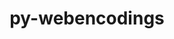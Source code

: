 ---
title: "py-webencodings"
layout: cache
categories: [package, develop]
meta: {"versions": ["0.5.1"], "compilers": ["gcc@=11.1.0"], "oss": ["ubuntu20.04"], "platforms": ["linux"], "targets": ["ppc64le", "x86_64_v3"], "stacks": ["data-vis-sdk", "e4s", "e4s-power", "root"], "num_specs": 53, "num_specs_by_stack": {"root": 53, "e4s-power": 23, "data-vis-sdk": 11, "e4s": 19}}
spec_details: [{"hash": "qr5zvplecadnvwmfi2tazvt7nnrtgtjv", "compiler": "gcc@=11.1.0", "versions": ["0.5.1"], "os": "ubuntu20.04", "platform": "linux", "target": "ppc64le", "variants": ["build_system=python_pip"], "stacks": ["root", "e4s-power"], "size": "-", "tarball": "https://binaries.spack.io/develop/build_cache/linux-ubuntu20.04-ppc64le/gcc-11.1.0/py-webencodings-0.5.1/linux-ubuntu20.04-ppc64le-gcc-11.1.0-py-webencodings-0.5.1-qr5zvplecadnvwmfi2tazvt7nnrtgtjv.spack"}, {"hash": "wcgv5fptijinvcv3jgauv4q2grim7wqm", "compiler": "gcc@=11.1.0", "versions": ["0.5.1"], "os": "ubuntu20.04", "platform": "linux", "target": "ppc64le", "variants": ["build_system=python_pip"], "stacks": ["root", "e4s-power"], "size": "-", "tarball": "https://binaries.spack.io/develop/build_cache/linux-ubuntu20.04-ppc64le/gcc-11.1.0/py-webencodings-0.5.1/linux-ubuntu20.04-ppc64le-gcc-11.1.0-py-webencodings-0.5.1-wcgv5fptijinvcv3jgauv4q2grim7wqm.spack"}, {"hash": "4tqqlyfqrn5novzoxntrnb5bem5ihmiy", "compiler": "gcc@=11.1.0", "versions": ["0.5.1"], "os": "ubuntu20.04", "platform": "linux", "target": "ppc64le", "variants": ["build_system=python_pip"], "stacks": ["root", "e4s-power"], "size": "-", "tarball": "https://binaries.spack.io/develop/build_cache/linux-ubuntu20.04-ppc64le/gcc-11.1.0/py-webencodings-0.5.1/linux-ubuntu20.04-ppc64le-gcc-11.1.0-py-webencodings-0.5.1-4tqqlyfqrn5novzoxntrnb5bem5ihmiy.spack"}, {"hash": "qmh54ifwb2cob234ht6cbajdsszjbokk", "compiler": "gcc@=11.1.0", "versions": ["0.5.1"], "os": "ubuntu20.04", "platform": "linux", "target": "ppc64le", "variants": ["build_system=python_pip"], "stacks": ["root", "e4s-power"], "size": "-", "tarball": "https://binaries.spack.io/develop/build_cache/linux-ubuntu20.04-ppc64le/gcc-11.1.0/py-webencodings-0.5.1/linux-ubuntu20.04-ppc64le-gcc-11.1.0-py-webencodings-0.5.1-qmh54ifwb2cob234ht6cbajdsszjbokk.spack"}, {"hash": "5dn4nwhvhozcmirpcw2pqka45swqu6ke", "compiler": "gcc@=11.1.0", "versions": ["0.5.1"], "os": "ubuntu20.04", "platform": "linux", "target": "ppc64le", "variants": ["build_system=python_pip"], "stacks": ["root", "e4s-power"], "size": "-", "tarball": "https://binaries.spack.io/develop/build_cache/linux-ubuntu20.04-ppc64le/gcc-11.1.0/py-webencodings-0.5.1/linux-ubuntu20.04-ppc64le-gcc-11.1.0-py-webencodings-0.5.1-5dn4nwhvhozcmirpcw2pqka45swqu6ke.spack"}, {"hash": "3xoub4xcfx4byob6b72ijattnwryrtt6", "compiler": "gcc@=11.1.0", "versions": ["0.5.1"], "os": "ubuntu20.04", "platform": "linux", "target": "ppc64le", "variants": ["build_system=python_pip"], "stacks": ["root", "e4s-power"], "size": "-", "tarball": "https://binaries.spack.io/develop/build_cache/linux-ubuntu20.04-ppc64le/gcc-11.1.0/py-webencodings-0.5.1/linux-ubuntu20.04-ppc64le-gcc-11.1.0-py-webencodings-0.5.1-3xoub4xcfx4byob6b72ijattnwryrtt6.spack"}, {"hash": "f5f5oklly4beecqpucar644w37dmrwgy", "compiler": "gcc@=11.1.0", "versions": ["0.5.1"], "os": "ubuntu20.04", "platform": "linux", "target": "ppc64le", "variants": ["build_system=python_pip"], "stacks": ["root", "e4s-power"], "size": "-", "tarball": "https://binaries.spack.io/develop/build_cache/linux-ubuntu20.04-ppc64le/gcc-11.1.0/py-webencodings-0.5.1/linux-ubuntu20.04-ppc64le-gcc-11.1.0-py-webencodings-0.5.1-f5f5oklly4beecqpucar644w37dmrwgy.spack"}, {"hash": "2o6325hyefd2ntysuxadcpvlytvhc6kq", "compiler": "gcc@=11.1.0", "versions": ["0.5.1"], "os": "ubuntu20.04", "platform": "linux", "target": "ppc64le", "variants": ["build_system=python_pip"], "stacks": ["root", "e4s-power"], "size": "-", "tarball": "https://binaries.spack.io/develop/build_cache/linux-ubuntu20.04-ppc64le/gcc-11.1.0/py-webencodings-0.5.1/linux-ubuntu20.04-ppc64le-gcc-11.1.0-py-webencodings-0.5.1-2o6325hyefd2ntysuxadcpvlytvhc6kq.spack"}, {"hash": "yntwfibjorb6usvvzdnv35dqdd6zhp4t", "compiler": "gcc@=11.1.0", "versions": ["0.5.1"], "os": "ubuntu20.04", "platform": "linux", "target": "ppc64le", "variants": ["build_system=python_pip"], "stacks": ["root", "e4s-power"], "size": "-", "tarball": "https://binaries.spack.io/develop/build_cache/linux-ubuntu20.04-ppc64le/gcc-11.1.0/py-webencodings-0.5.1/linux-ubuntu20.04-ppc64le-gcc-11.1.0-py-webencodings-0.5.1-yntwfibjorb6usvvzdnv35dqdd6zhp4t.spack"}, {"hash": "qvf6xuyphlioqfw6a5cmkznwowcchfkp", "compiler": "gcc@=11.1.0", "versions": ["0.5.1"], "os": "ubuntu20.04", "platform": "linux", "target": "ppc64le", "variants": ["build_system=python_pip"], "stacks": ["root", "e4s-power"], "size": "-", "tarball": "https://binaries.spack.io/develop/build_cache/linux-ubuntu20.04-ppc64le/gcc-11.1.0/py-webencodings-0.5.1/linux-ubuntu20.04-ppc64le-gcc-11.1.0-py-webencodings-0.5.1-qvf6xuyphlioqfw6a5cmkznwowcchfkp.spack"}, {"hash": "fpnedlc27y6zttzktmrdhgyyhmlrjnhg", "compiler": "gcc@=11.1.0", "versions": ["0.5.1"], "os": "ubuntu20.04", "platform": "linux", "target": "ppc64le", "variants": ["build_system=python_pip"], "stacks": ["root", "e4s-power"], "size": "-", "tarball": "https://binaries.spack.io/develop/build_cache/linux-ubuntu20.04-ppc64le/gcc-11.1.0/py-webencodings-0.5.1/linux-ubuntu20.04-ppc64le-gcc-11.1.0-py-webencodings-0.5.1-fpnedlc27y6zttzktmrdhgyyhmlrjnhg.spack"}, {"hash": "nyapcocnezid5s36bkcpq5xqqnpewydn", "compiler": "gcc@=11.1.0", "versions": ["0.5.1"], "os": "ubuntu20.04", "platform": "linux", "target": "ppc64le", "variants": ["build_system=python_pip"], "stacks": ["root", "e4s-power"], "size": "-", "tarball": "https://binaries.spack.io/develop/build_cache/linux-ubuntu20.04-ppc64le/gcc-11.1.0/py-webencodings-0.5.1/linux-ubuntu20.04-ppc64le-gcc-11.1.0-py-webencodings-0.5.1-nyapcocnezid5s36bkcpq5xqqnpewydn.spack"}, {"hash": "apsdm26hv3o3dty7hg4ozxpv35snk2d3", "compiler": "gcc@=11.1.0", "versions": ["0.5.1"], "os": "ubuntu20.04", "platform": "linux", "target": "ppc64le", "variants": ["build_system=python_pip"], "stacks": ["root", "e4s-power"], "size": "-", "tarball": "https://binaries.spack.io/develop/build_cache/linux-ubuntu20.04-ppc64le/gcc-11.1.0/py-webencodings-0.5.1/linux-ubuntu20.04-ppc64le-gcc-11.1.0-py-webencodings-0.5.1-apsdm26hv3o3dty7hg4ozxpv35snk2d3.spack"}, {"hash": "uuqr5hy2gy2rhvqkee5pzp5fbafpjqgj", "compiler": "gcc@=11.1.0", "versions": ["0.5.1"], "os": "ubuntu20.04", "platform": "linux", "target": "ppc64le", "variants": ["build_system=python_pip"], "stacks": ["root", "e4s-power"], "size": "-", "tarball": "https://binaries.spack.io/develop/build_cache/linux-ubuntu20.04-ppc64le/gcc-11.1.0/py-webencodings-0.5.1/linux-ubuntu20.04-ppc64le-gcc-11.1.0-py-webencodings-0.5.1-uuqr5hy2gy2rhvqkee5pzp5fbafpjqgj.spack"}, {"hash": "b4amfarxldakptpim7224vfprfbmvbmb", "compiler": "gcc@=11.1.0", "versions": ["0.5.1"], "os": "ubuntu20.04", "platform": "linux", "target": "ppc64le", "variants": ["build_system=python_pip"], "stacks": ["root", "e4s-power"], "size": "-", "tarball": "https://binaries.spack.io/develop/build_cache/linux-ubuntu20.04-ppc64le/gcc-11.1.0/py-webencodings-0.5.1/linux-ubuntu20.04-ppc64le-gcc-11.1.0-py-webencodings-0.5.1-b4amfarxldakptpim7224vfprfbmvbmb.spack"}, {"hash": "pk55lajjw5ylo6jxvexxlic2aol2wzze", "compiler": "gcc@=11.1.0", "versions": ["0.5.1"], "os": "ubuntu20.04", "platform": "linux", "target": "ppc64le", "variants": ["build_system=python_pip"], "stacks": ["root", "e4s-power"], "size": "-", "tarball": "https://binaries.spack.io/develop/build_cache/linux-ubuntu20.04-ppc64le/gcc-11.1.0/py-webencodings-0.5.1/linux-ubuntu20.04-ppc64le-gcc-11.1.0-py-webencodings-0.5.1-pk55lajjw5ylo6jxvexxlic2aol2wzze.spack"}, {"hash": "e35xvfr5x6gndxdqlxetbvnp5infkl7x", "compiler": "gcc@=11.1.0", "versions": ["0.5.1"], "os": "ubuntu20.04", "platform": "linux", "target": "ppc64le", "variants": ["build_system=python_pip"], "stacks": ["root", "e4s-power"], "size": "-", "tarball": "https://binaries.spack.io/develop/build_cache/linux-ubuntu20.04-ppc64le/gcc-11.1.0/py-webencodings-0.5.1/linux-ubuntu20.04-ppc64le-gcc-11.1.0-py-webencodings-0.5.1-e35xvfr5x6gndxdqlxetbvnp5infkl7x.spack"}, {"hash": "ks3nplpuc2nwbelnllsykl5il4q6vnpk", "compiler": "gcc@=11.1.0", "versions": ["0.5.1"], "os": "ubuntu20.04", "platform": "linux", "target": "ppc64le", "variants": ["build_system=python_pip"], "stacks": ["root", "e4s-power"], "size": "-", "tarball": "https://binaries.spack.io/develop/build_cache/linux-ubuntu20.04-ppc64le/gcc-11.1.0/py-webencodings-0.5.1/linux-ubuntu20.04-ppc64le-gcc-11.1.0-py-webencodings-0.5.1-ks3nplpuc2nwbelnllsykl5il4q6vnpk.spack"}, {"hash": "o3ez2ddo5qkrxior3gale3rbzz5toyre", "compiler": "gcc@=11.1.0", "versions": ["0.5.1"], "os": "ubuntu20.04", "platform": "linux", "target": "ppc64le", "variants": ["build_system=python_pip"], "stacks": ["root", "e4s-power"], "size": "-", "tarball": "https://binaries.spack.io/develop/build_cache/linux-ubuntu20.04-ppc64le/gcc-11.1.0/py-webencodings-0.5.1/linux-ubuntu20.04-ppc64le-gcc-11.1.0-py-webencodings-0.5.1-o3ez2ddo5qkrxior3gale3rbzz5toyre.spack"}, {"hash": "xoocvqvpnrwt2qdg2f5rlic4dsoti7qj", "compiler": "gcc@=11.1.0", "versions": ["0.5.1"], "os": "ubuntu20.04", "platform": "linux", "target": "ppc64le", "variants": ["build_system=python_pip"], "stacks": ["root", "e4s-power"], "size": "-", "tarball": "https://binaries.spack.io/develop/build_cache/linux-ubuntu20.04-ppc64le/gcc-11.1.0/py-webencodings-0.5.1/linux-ubuntu20.04-ppc64le-gcc-11.1.0-py-webencodings-0.5.1-xoocvqvpnrwt2qdg2f5rlic4dsoti7qj.spack"}, {"hash": "zqipxmqxviie5426w7drpxf3kv45m45o", "compiler": "gcc@=11.1.0", "versions": ["0.5.1"], "os": "ubuntu20.04", "platform": "linux", "target": "ppc64le", "variants": ["build_system=python_pip"], "stacks": ["root", "e4s-power"], "size": "-", "tarball": "https://binaries.spack.io/develop/build_cache/linux-ubuntu20.04-ppc64le/gcc-11.1.0/py-webencodings-0.5.1/linux-ubuntu20.04-ppc64le-gcc-11.1.0-py-webencodings-0.5.1-zqipxmqxviie5426w7drpxf3kv45m45o.spack"}, {"hash": "pjhia7ckljawz4aikhmzfxu4c5okria2", "compiler": "gcc@=11.1.0", "versions": ["0.5.1"], "os": "ubuntu20.04", "platform": "linux", "target": "ppc64le", "variants": ["build_system=python_pip"], "stacks": ["root", "e4s-power"], "size": "-", "tarball": "https://binaries.spack.io/develop/build_cache/linux-ubuntu20.04-ppc64le/gcc-11.1.0/py-webencodings-0.5.1/linux-ubuntu20.04-ppc64le-gcc-11.1.0-py-webencodings-0.5.1-pjhia7ckljawz4aikhmzfxu4c5okria2.spack"}, {"hash": "h2v7c5zgtsygltnp3gj627mkjuxz5um6", "compiler": "gcc@=11.1.0", "versions": ["0.5.1"], "os": "ubuntu20.04", "platform": "linux", "target": "ppc64le", "variants": ["build_system=python_pip"], "stacks": ["root", "e4s-power"], "size": "-", "tarball": "https://binaries.spack.io/develop/build_cache/linux-ubuntu20.04-ppc64le/gcc-11.1.0/py-webencodings-0.5.1/linux-ubuntu20.04-ppc64le-gcc-11.1.0-py-webencodings-0.5.1-h2v7c5zgtsygltnp3gj627mkjuxz5um6.spack"}, {"hash": "tz467unbtk4rqvi2dnq32nxxevckbnvn", "compiler": "gcc@=11.1.0", "versions": ["0.5.1"], "os": "ubuntu20.04", "platform": "linux", "target": "x86_64_v3", "variants": ["build_system=python_pip"], "stacks": ["root", "data-vis-sdk"], "size": "-", "tarball": "https://binaries.spack.io/develop/build_cache/linux-ubuntu20.04-x86_64_v3/gcc-11.1.0/py-webencodings-0.5.1/linux-ubuntu20.04-x86_64_v3-gcc-11.1.0-py-webencodings-0.5.1-tz467unbtk4rqvi2dnq32nxxevckbnvn.spack"}, {"hash": "xlwkjotw7xcxom4rsjphsta6p6wlu3ut", "compiler": "gcc@=11.1.0", "versions": ["0.5.1"], "os": "ubuntu20.04", "platform": "linux", "target": "x86_64_v3", "variants": ["build_system=python_pip"], "stacks": ["root", "data-vis-sdk"], "size": "-", "tarball": "https://binaries.spack.io/develop/build_cache/linux-ubuntu20.04-x86_64_v3/gcc-11.1.0/py-webencodings-0.5.1/linux-ubuntu20.04-x86_64_v3-gcc-11.1.0-py-webencodings-0.5.1-xlwkjotw7xcxom4rsjphsta6p6wlu3ut.spack"}, {"hash": "w22xvdfqzdwcteezd6lwgruob7jwqwdw", "compiler": "gcc@=11.1.0", "versions": ["0.5.1"], "os": "ubuntu20.04", "platform": "linux", "target": "x86_64_v3", "variants": ["build_system=python_pip"], "stacks": ["root", "data-vis-sdk"], "size": "-", "tarball": "https://binaries.spack.io/develop/build_cache/linux-ubuntu20.04-x86_64_v3/gcc-11.1.0/py-webencodings-0.5.1/linux-ubuntu20.04-x86_64_v3-gcc-11.1.0-py-webencodings-0.5.1-w22xvdfqzdwcteezd6lwgruob7jwqwdw.spack"}, {"hash": "zbbkgebo2jvcauka5xcik4gmvxf2x6vs", "compiler": "gcc@=11.1.0", "versions": ["0.5.1"], "os": "ubuntu20.04", "platform": "linux", "target": "x86_64_v3", "variants": ["build_system=python_pip"], "stacks": ["root", "data-vis-sdk"], "size": "-", "tarball": "https://binaries.spack.io/develop/build_cache/linux-ubuntu20.04-x86_64_v3/gcc-11.1.0/py-webencodings-0.5.1/linux-ubuntu20.04-x86_64_v3-gcc-11.1.0-py-webencodings-0.5.1-zbbkgebo2jvcauka5xcik4gmvxf2x6vs.spack"}, {"hash": "micmmrmr4w7eqka6s7lhumx672qnd2pl", "compiler": "gcc@=11.1.0", "versions": ["0.5.1"], "os": "ubuntu20.04", "platform": "linux", "target": "x86_64_v3", "variants": ["build_system=python_pip"], "stacks": ["e4s", "root"], "size": "-", "tarball": "https://binaries.spack.io/develop/build_cache/linux-ubuntu20.04-x86_64_v3/gcc-11.1.0/py-webencodings-0.5.1/linux-ubuntu20.04-x86_64_v3-gcc-11.1.0-py-webencodings-0.5.1-micmmrmr4w7eqka6s7lhumx672qnd2pl.spack"}, {"hash": "ekhvd2bo77ovuc5mbyexu3lm5bg3v6k7", "compiler": "gcc@=11.1.0", "versions": ["0.5.1"], "os": "ubuntu20.04", "platform": "linux", "target": "x86_64_v3", "variants": ["build_system=python_pip"], "stacks": ["root", "data-vis-sdk"], "size": "-", "tarball": "https://binaries.spack.io/develop/build_cache/linux-ubuntu20.04-x86_64_v3/gcc-11.1.0/py-webencodings-0.5.1/linux-ubuntu20.04-x86_64_v3-gcc-11.1.0-py-webencodings-0.5.1-ekhvd2bo77ovuc5mbyexu3lm5bg3v6k7.spack"}, {"hash": "kgpseltol6jwr5pxjpbnk3ibibdtix7c", "compiler": "gcc@=11.1.0", "versions": ["0.5.1"], "os": "ubuntu20.04", "platform": "linux", "target": "x86_64_v3", "variants": ["build_system=python_pip"], "stacks": ["root", "data-vis-sdk"], "size": "-", "tarball": "https://binaries.spack.io/develop/build_cache/linux-ubuntu20.04-x86_64_v3/gcc-11.1.0/py-webencodings-0.5.1/linux-ubuntu20.04-x86_64_v3-gcc-11.1.0-py-webencodings-0.5.1-kgpseltol6jwr5pxjpbnk3ibibdtix7c.spack"}, {"hash": "co6zqaewctxbxqazshsxrgrkysl5bvri", "compiler": "gcc@=11.1.0", "versions": ["0.5.1"], "os": "ubuntu20.04", "platform": "linux", "target": "x86_64_v3", "variants": ["build_system=python_pip"], "stacks": ["root", "data-vis-sdk"], "size": "-", "tarball": "https://binaries.spack.io/develop/build_cache/linux-ubuntu20.04-x86_64_v3/gcc-11.1.0/py-webencodings-0.5.1/linux-ubuntu20.04-x86_64_v3-gcc-11.1.0-py-webencodings-0.5.1-co6zqaewctxbxqazshsxrgrkysl5bvri.spack"}, {"hash": "oixywfqeb55rgy24qca6znsmuf4aqfmi", "compiler": "gcc@=11.1.0", "versions": ["0.5.1"], "os": "ubuntu20.04", "platform": "linux", "target": "x86_64_v3", "variants": ["build_system=python_pip"], "stacks": ["e4s", "root"], "size": "-", "tarball": "https://binaries.spack.io/develop/build_cache/linux-ubuntu20.04-x86_64_v3/gcc-11.1.0/py-webencodings-0.5.1/linux-ubuntu20.04-x86_64_v3-gcc-11.1.0-py-webencodings-0.5.1-oixywfqeb55rgy24qca6znsmuf4aqfmi.spack"}, {"hash": "3lwdiinawe2qk32wca32j7ygsgzri3gw", "compiler": "gcc@=11.1.0", "versions": ["0.5.1"], "os": "ubuntu20.04", "platform": "linux", "target": "x86_64_v3", "variants": ["build_system=python_pip"], "stacks": ["root", "data-vis-sdk"], "size": "-", "tarball": "https://binaries.spack.io/develop/build_cache/linux-ubuntu20.04-x86_64_v3/gcc-11.1.0/py-webencodings-0.5.1/linux-ubuntu20.04-x86_64_v3-gcc-11.1.0-py-webencodings-0.5.1-3lwdiinawe2qk32wca32j7ygsgzri3gw.spack"}, {"hash": "aagfhtqkt5a7xqcfkcpvbbqjx4q7ax5t", "compiler": "gcc@=11.1.0", "versions": ["0.5.1"], "os": "ubuntu20.04", "platform": "linux", "target": "x86_64_v3", "variants": ["build_system=python_pip"], "stacks": ["e4s", "root"], "size": "-", "tarball": "https://binaries.spack.io/develop/build_cache/linux-ubuntu20.04-x86_64_v3/gcc-11.1.0/py-webencodings-0.5.1/linux-ubuntu20.04-x86_64_v3-gcc-11.1.0-py-webencodings-0.5.1-aagfhtqkt5a7xqcfkcpvbbqjx4q7ax5t.spack"}, {"hash": "5plpge6zmarcz2sergtgniwiamo6yajh", "compiler": "gcc@=11.1.0", "versions": ["0.5.1"], "os": "ubuntu20.04", "platform": "linux", "target": "x86_64_v3", "variants": ["build_system=python_pip"], "stacks": ["root", "data-vis-sdk"], "size": "-", "tarball": "https://binaries.spack.io/develop/build_cache/linux-ubuntu20.04-x86_64_v3/gcc-11.1.0/py-webencodings-0.5.1/linux-ubuntu20.04-x86_64_v3-gcc-11.1.0-py-webencodings-0.5.1-5plpge6zmarcz2sergtgniwiamo6yajh.spack"}, {"hash": "nispsp5uh6ufsvf6a3rbjci7jlt6rpw2", "compiler": "gcc@=11.1.0", "versions": ["0.5.1"], "os": "ubuntu20.04", "platform": "linux", "target": "x86_64_v3", "variants": ["build_system=python_pip"], "stacks": ["root", "data-vis-sdk"], "size": "-", "tarball": "https://binaries.spack.io/develop/build_cache/linux-ubuntu20.04-x86_64_v3/gcc-11.1.0/py-webencodings-0.5.1/linux-ubuntu20.04-x86_64_v3-gcc-11.1.0-py-webencodings-0.5.1-nispsp5uh6ufsvf6a3rbjci7jlt6rpw2.spack"}, {"hash": "lcuj7b6cwtkwe6waomuawubhl27zepjd", "compiler": "gcc@=11.1.0", "versions": ["0.5.1"], "os": "ubuntu20.04", "platform": "linux", "target": "x86_64_v3", "variants": ["build_system=python_pip"], "stacks": ["root", "data-vis-sdk"], "size": "-", "tarball": "https://binaries.spack.io/develop/build_cache/linux-ubuntu20.04-x86_64_v3/gcc-11.1.0/py-webencodings-0.5.1/linux-ubuntu20.04-x86_64_v3-gcc-11.1.0-py-webencodings-0.5.1-lcuj7b6cwtkwe6waomuawubhl27zepjd.spack"}, {"hash": "nl3x6vvof4pxuy5nnkwfivh7auxgcfz7", "compiler": "gcc@=11.1.0", "versions": ["0.5.1"], "os": "ubuntu20.04", "platform": "linux", "target": "x86_64_v3", "variants": ["build_system=python_pip"], "stacks": ["e4s", "root"], "size": "-", "tarball": "https://binaries.spack.io/develop/build_cache/linux-ubuntu20.04-x86_64_v3/gcc-11.1.0/py-webencodings-0.5.1/linux-ubuntu20.04-x86_64_v3-gcc-11.1.0-py-webencodings-0.5.1-nl3x6vvof4pxuy5nnkwfivh7auxgcfz7.spack"}, {"hash": "3em62ah2l5brmbnyge4wbm7awjcjhfmz", "compiler": "gcc@=11.1.0", "versions": ["0.5.1"], "os": "ubuntu20.04", "platform": "linux", "target": "x86_64_v3", "variants": ["build_system=python_pip"], "stacks": ["e4s", "root"], "size": "-", "tarball": "https://binaries.spack.io/develop/build_cache/linux-ubuntu20.04-x86_64_v3/gcc-11.1.0/py-webencodings-0.5.1/linux-ubuntu20.04-x86_64_v3-gcc-11.1.0-py-webencodings-0.5.1-3em62ah2l5brmbnyge4wbm7awjcjhfmz.spack"}, {"hash": "ujumh2cqodxlzpdvq2c3xfnnlshrbdxv", "compiler": "gcc@=11.1.0", "versions": ["0.5.1"], "os": "ubuntu20.04", "platform": "linux", "target": "x86_64_v3", "variants": ["build_system=python_pip"], "stacks": ["e4s", "root"], "size": "-", "tarball": "https://binaries.spack.io/develop/build_cache/linux-ubuntu20.04-x86_64_v3/gcc-11.1.0/py-webencodings-0.5.1/linux-ubuntu20.04-x86_64_v3-gcc-11.1.0-py-webencodings-0.5.1-ujumh2cqodxlzpdvq2c3xfnnlshrbdxv.spack"}, {"hash": "5zzmswqz2mko7qpe6oremrzohtd7pmtj", "compiler": "gcc@=11.1.0", "versions": ["0.5.1"], "os": "ubuntu20.04", "platform": "linux", "target": "x86_64_v3", "variants": ["build_system=python_pip"], "stacks": ["e4s", "root"], "size": "-", "tarball": "https://binaries.spack.io/develop/build_cache/linux-ubuntu20.04-x86_64_v3/gcc-11.1.0/py-webencodings-0.5.1/linux-ubuntu20.04-x86_64_v3-gcc-11.1.0-py-webencodings-0.5.1-5zzmswqz2mko7qpe6oremrzohtd7pmtj.spack"}, {"hash": "xgsw74bv6xeyf2i5pswmaxghtxvklkhy", "compiler": "gcc@=11.1.0", "versions": ["0.5.1"], "os": "ubuntu20.04", "platform": "linux", "target": "x86_64_v3", "variants": ["build_system=python_pip"], "stacks": ["e4s", "root"], "size": "-", "tarball": "https://binaries.spack.io/develop/build_cache/linux-ubuntu20.04-x86_64_v3/gcc-11.1.0/py-webencodings-0.5.1/linux-ubuntu20.04-x86_64_v3-gcc-11.1.0-py-webencodings-0.5.1-xgsw74bv6xeyf2i5pswmaxghtxvklkhy.spack"}, {"hash": "frataqzwzdn4egqd3o7p7c3t2645vlgo", "compiler": "gcc@=11.1.0", "versions": ["0.5.1"], "os": "ubuntu20.04", "platform": "linux", "target": "x86_64_v3", "variants": ["build_system=python_pip"], "stacks": ["e4s", "root"], "size": "-", "tarball": "https://binaries.spack.io/develop/build_cache/linux-ubuntu20.04-x86_64_v3/gcc-11.1.0/py-webencodings-0.5.1/linux-ubuntu20.04-x86_64_v3-gcc-11.1.0-py-webencodings-0.5.1-frataqzwzdn4egqd3o7p7c3t2645vlgo.spack"}, {"hash": "o2cnkz6vxh2pnjoilvynh3xaxzqhrdtt", "compiler": "gcc@=11.1.0", "versions": ["0.5.1"], "os": "ubuntu20.04", "platform": "linux", "target": "x86_64_v3", "variants": ["build_system=python_pip"], "stacks": ["e4s", "root"], "size": "-", "tarball": "https://binaries.spack.io/develop/build_cache/linux-ubuntu20.04-x86_64_v3/gcc-11.1.0/py-webencodings-0.5.1/linux-ubuntu20.04-x86_64_v3-gcc-11.1.0-py-webencodings-0.5.1-o2cnkz6vxh2pnjoilvynh3xaxzqhrdtt.spack"}, {"hash": "jjoqnxdpxuk63em3l7kuuqw5dnsivezu", "compiler": "gcc@=11.1.0", "versions": ["0.5.1"], "os": "ubuntu20.04", "platform": "linux", "target": "x86_64_v3", "variants": ["build_system=python_pip"], "stacks": ["e4s", "root"], "size": "-", "tarball": "https://binaries.spack.io/develop/build_cache/linux-ubuntu20.04-x86_64_v3/gcc-11.1.0/py-webencodings-0.5.1/linux-ubuntu20.04-x86_64_v3-gcc-11.1.0-py-webencodings-0.5.1-jjoqnxdpxuk63em3l7kuuqw5dnsivezu.spack"}, {"hash": "iowovmfebfnnw4rl2mnnlw2mfworhexy", "compiler": "gcc@=11.1.0", "versions": ["0.5.1"], "os": "ubuntu20.04", "platform": "linux", "target": "x86_64_v3", "variants": ["build_system=python_pip"], "stacks": ["e4s", "root"], "size": "-", "tarball": "https://binaries.spack.io/develop/build_cache/linux-ubuntu20.04-x86_64_v3/gcc-11.1.0/py-webencodings-0.5.1/linux-ubuntu20.04-x86_64_v3-gcc-11.1.0-py-webencodings-0.5.1-iowovmfebfnnw4rl2mnnlw2mfworhexy.spack"}, {"hash": "36lqzmccfyszb7gofx6ccb7yrx5tpkqi", "compiler": "gcc@=11.1.0", "versions": ["0.5.1"], "os": "ubuntu20.04", "platform": "linux", "target": "x86_64_v3", "variants": ["build_system=python_pip"], "stacks": ["e4s", "root"], "size": "-", "tarball": "https://binaries.spack.io/develop/build_cache/linux-ubuntu20.04-x86_64_v3/gcc-11.1.0/py-webencodings-0.5.1/linux-ubuntu20.04-x86_64_v3-gcc-11.1.0-py-webencodings-0.5.1-36lqzmccfyszb7gofx6ccb7yrx5tpkqi.spack"}, {"hash": "uil3ecztwgg44wc75piixbef4ufvfdyk", "compiler": "gcc@=11.1.0", "versions": ["0.5.1"], "os": "ubuntu20.04", "platform": "linux", "target": "x86_64_v3", "variants": ["build_system=python_pip"], "stacks": ["e4s", "root"], "size": "-", "tarball": "https://binaries.spack.io/develop/build_cache/linux-ubuntu20.04-x86_64_v3/gcc-11.1.0/py-webencodings-0.5.1/linux-ubuntu20.04-x86_64_v3-gcc-11.1.0-py-webencodings-0.5.1-uil3ecztwgg44wc75piixbef4ufvfdyk.spack"}, {"hash": "f6nfrb7mi73l2dx6sbpioxeptcwvzvof", "compiler": "gcc@=11.1.0", "versions": ["0.5.1"], "os": "ubuntu20.04", "platform": "linux", "target": "x86_64_v3", "variants": ["build_system=python_pip"], "stacks": ["e4s", "root"], "size": "-", "tarball": "https://binaries.spack.io/develop/build_cache/linux-ubuntu20.04-x86_64_v3/gcc-11.1.0/py-webencodings-0.5.1/linux-ubuntu20.04-x86_64_v3-gcc-11.1.0-py-webencodings-0.5.1-f6nfrb7mi73l2dx6sbpioxeptcwvzvof.spack"}, {"hash": "jq5as5wo637asqdpkd4xqtmtcnebhjb7", "compiler": "gcc@=11.1.0", "versions": ["0.5.1"], "os": "ubuntu20.04", "platform": "linux", "target": "x86_64_v3", "variants": ["build_system=python_pip"], "stacks": ["e4s", "root"], "size": "-", "tarball": "https://binaries.spack.io/develop/build_cache/linux-ubuntu20.04-x86_64_v3/gcc-11.1.0/py-webencodings-0.5.1/linux-ubuntu20.04-x86_64_v3-gcc-11.1.0-py-webencodings-0.5.1-jq5as5wo637asqdpkd4xqtmtcnebhjb7.spack"}, {"hash": "wjhavt6nanxxkdc23jwgywkvkcmu73am", "compiler": "gcc@=11.1.0", "versions": ["0.5.1"], "os": "ubuntu20.04", "platform": "linux", "target": "x86_64_v3", "variants": ["build_system=python_pip"], "stacks": ["e4s", "root"], "size": "-", "tarball": "https://binaries.spack.io/develop/build_cache/linux-ubuntu20.04-x86_64_v3/gcc-11.1.0/py-webencodings-0.5.1/linux-ubuntu20.04-x86_64_v3-gcc-11.1.0-py-webencodings-0.5.1-wjhavt6nanxxkdc23jwgywkvkcmu73am.spack"}, {"hash": "vexnnvbtohc66noacirzckgohysolafh", "compiler": "gcc@=11.1.0", "versions": ["0.5.1"], "os": "ubuntu20.04", "platform": "linux", "target": "x86_64_v3", "variants": ["build_system=python_pip"], "stacks": ["e4s", "root"], "size": "-", "tarball": "https://binaries.spack.io/develop/build_cache/linux-ubuntu20.04-x86_64_v3/gcc-11.1.0/py-webencodings-0.5.1/linux-ubuntu20.04-x86_64_v3-gcc-11.1.0-py-webencodings-0.5.1-vexnnvbtohc66noacirzckgohysolafh.spack"}, {"hash": "zhehlhygttc6k4jdkmbldhalnn54szzr", "compiler": "gcc@=11.1.0", "versions": ["0.5.1"], "os": "ubuntu20.04", "platform": "linux", "target": "x86_64_v3", "variants": ["build_system=python_pip"], "stacks": ["e4s", "root"], "size": "-", "tarball": "https://binaries.spack.io/develop/build_cache/linux-ubuntu20.04-x86_64_v3/gcc-11.1.0/py-webencodings-0.5.1/linux-ubuntu20.04-x86_64_v3-gcc-11.1.0-py-webencodings-0.5.1-zhehlhygttc6k4jdkmbldhalnn54szzr.spack"}]
---